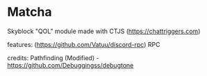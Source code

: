 # Matcha
Skyblock "QOL" module made with CTJS (https://chattriggers.com)

features: 
  (https://github.com/Vatuu/discord-rpc) RPC

credits:
  Pathfinding (Modified) - https://github.com/Debuggingss/debugtone
